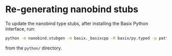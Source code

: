 # Re-generating nanobind stubs

To update the nanobind type stubs, after installing the Basix Python
interface, run:
```sh
python -m nanobind.stubgen -m basix._basixcpp -M basix/py.typed -p pattern_stub.txt -o basix/_basixcpp.pyi
```
from the `python/` directory.